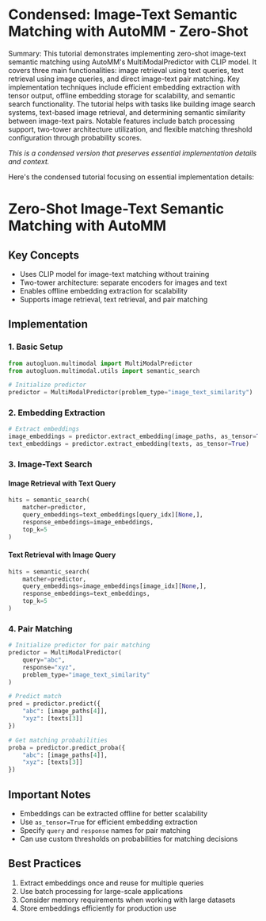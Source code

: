 # Condensed: Image-Text Semantic Matching with AutoMM - Zero-Shot

Summary: This tutorial demonstrates implementing zero-shot image-text semantic matching using AutoMM's MultiModalPredictor with CLIP model. It covers three main functionalities: image retrieval using text queries, text retrieval using image queries, and direct image-text pair matching. Key implementation techniques include efficient embedding extraction with tensor output, offline embedding storage for scalability, and semantic search functionality. The tutorial helps with tasks like building image search systems, text-based image retrieval, and determining semantic similarity between image-text pairs. Notable features include batch processing support, two-tower architecture utilization, and flexible matching threshold configuration through probability scores.

*This is a condensed version that preserves essential implementation details and context.*

Here's the condensed tutorial focusing on essential implementation details:

# Zero-Shot Image-Text Semantic Matching with AutoMM

## Key Concepts
- Uses CLIP model for image-text matching without training
- Two-tower architecture: separate encoders for images and text
- Enables offline embedding extraction for scalability
- Supports image retrieval, text retrieval, and pair matching

## Implementation

### 1. Basic Setup
```python
from autogluon.multimodal import MultiModalPredictor
from autogluon.multimodal.utils import semantic_search

# Initialize predictor
predictor = MultiModalPredictor(problem_type="image_text_similarity")
```

### 2. Embedding Extraction
```python
# Extract embeddings
image_embeddings = predictor.extract_embedding(image_paths, as_tensor=True)
text_embeddings = predictor.extract_embedding(texts, as_tensor=True)
```

### 3. Image-Text Search

#### Image Retrieval with Text Query
```python
hits = semantic_search(
    matcher=predictor,
    query_embeddings=text_embeddings[query_idx][None,],
    response_embeddings=image_embeddings,
    top_k=5
)
```

#### Text Retrieval with Image Query
```python
hits = semantic_search(
    matcher=predictor,
    query_embeddings=image_embeddings[image_idx][None,],
    response_embeddings=text_embeddings,
    top_k=5
)
```

### 4. Pair Matching

```python
# Initialize predictor for pair matching
predictor = MultiModalPredictor(
    query="abc",
    response="xyz",
    problem_type="image_text_similarity"
)

# Predict match
pred = predictor.predict({
    "abc": [image_paths[4]], 
    "xyz": [texts[3]]
})

# Get matching probabilities
proba = predictor.predict_proba({
    "abc": [image_paths[4]], 
    "xyz": [texts[3]]
})
```

## Important Notes
- Embeddings can be extracted offline for better scalability
- Use `as_tensor=True` for efficient embedding extraction
- Specify `query` and `response` names for pair matching
- Can use custom thresholds on probabilities for matching decisions

## Best Practices
1. Extract embeddings once and reuse for multiple queries
2. Use batch processing for large-scale applications
3. Consider memory requirements when working with large datasets
4. Store embeddings efficiently for production use